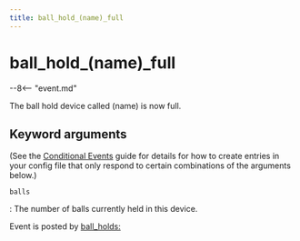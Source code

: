 ```yaml
---
title: ball_hold_(name)_full
---
```


# ball_hold_(name)_full


--8<-- "event.md"

The ball hold device called (name) is now full.

## Keyword arguments

(See the [Conditional Events](overview/conditional.md)
guide for details for how to create entries in your config file that
only respond to certain combinations of the arguments below.)

`balls`

:   The number of balls currently held in this device.

Event is posted by [ball_holds:](../config/ball_holds.md)
